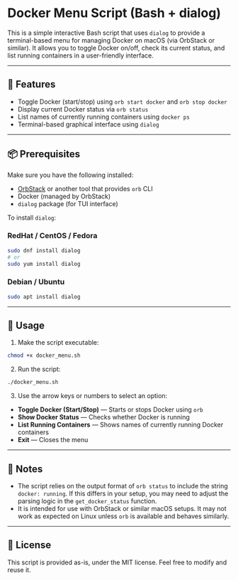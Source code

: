 # Docker Menu Script (Bash + dialog)

This is a simple interactive Bash script that uses `dialog` to provide a terminal-based menu for managing Docker on macOS (via OrbStack or similar). It allows you to toggle Docker on/off, check its current status, and list running containers in a user-friendly interface.

---

## 🧰 Features

- Toggle Docker (start/stop) using `orb start docker` and `orb stop docker`
- Display current Docker status via `orb status`
- List names of currently running containers using `docker ps`
- Terminal-based graphical interface using `dialog`

---

## 📦 Prerequisites

Make sure you have the following installed:

- [OrbStack](https://orbstack.dev) or another tool that provides `orb` CLI
- Docker (managed by OrbStack)
- `dialog` package (for TUI interface)

To install `dialog`:

### RedHat / CentOS / Fedora

```bash
sudo dnf install dialog
# or
sudo yum install dialog
```

### Debian / Ubuntu

```bash
sudo apt install dialog
```

---

## 🚀 Usage

1. Make the script executable:

```bash
chmod +x docker_menu.sh
```

2. Run the script:

```bash
./docker_menu.sh
```

3. Use the arrow keys or numbers to select an option:

- **Toggle Docker (Start/Stop)** — Starts or stops Docker using `orb`
- **Show Docker Status** — Checks whether Docker is running
- **List Running Containers** — Shows names of currently running Docker containers
- **Exit** — Closes the menu

---

## 📝 Notes

- The script relies on the output format of `orb status` to include the string `docker: running`. If this differs in your setup, you may need to adjust the parsing logic in the `get_docker_status` function.
- It is intended for use with OrbStack or similar macOS setups. It may not work as expected on Linux unless `orb` is available and behaves similarly.

---

## 📄 License

This script is provided as-is, under the MIT license. Feel free to modify and reuse it.
